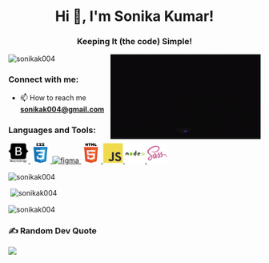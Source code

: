 <h1 align="center">Hi 👋, I'm Sonika Kumar!</h1>
<h3 align="center">Keeping It (the code) Simple!</h3>
<img align="right" alt="coding" width="300px" src="coding-girl-animation-fe7t4gejurmtof8v.gif">

<p align="left"> <img src="https://komarev.com/ghpvc/?username=sonikak004&label=Profile%20views&color=0e75b6&style=flat" alt="sonikak004" /> </p>

<h3 align="left">Connect with me:</h3>
<p align="left">
</p>

- 📫 How to reach me **sonikak004@gmail.com**

<h3 align="left">Languages and Tools:</h3>
<p align="left"> <a href="https://getbootstrap.com" target="_blank" rel="noreferrer"> <img src="https://raw.githubusercontent.com/devicons/devicon/master/icons/bootstrap/bootstrap-plain-wordmark.svg" alt="bootstrap" width="40" height="40"/> </a> <a href="https://www.w3schools.com/css/" target="_blank" rel="noreferrer"> <img src="https://raw.githubusercontent.com/devicons/devicon/master/icons/css3/css3-original-wordmark.svg" alt="css3" width="40" height="40"/> </a> <a href="https://www.figma.com/" target="_blank" rel="noreferrer"> <img src="https://www.vectorlogo.zone/logos/figma/figma-icon.svg" alt="figma" width="40" height="40"/> </a> <a href="https://www.w3.org/html/" target="_blank" rel="noreferrer"> <img src="https://raw.githubusercontent.com/devicons/devicon/master/icons/html5/html5-original-wordmark.svg" alt="html5" width="40" height="40"/> </a> <a href="https://developer.mozilla.org/en-US/docs/Web/JavaScript" target="_blank" rel="noreferrer"> <img src="https://raw.githubusercontent.com/devicons/devicon/master/icons/javascript/javascript-original.svg" alt="javascript" width="40" height="40"/> </a> <a href="https://nodejs.org" target="_blank" rel="noreferrer"> <img src="https://raw.githubusercontent.com/devicons/devicon/master/icons/nodejs/nodejs-original-wordmark.svg" alt="nodejs" width="40" height="40"/> </a> <a href="https://sass-lang.com" target="_blank" rel="noreferrer"> <img src="https://raw.githubusercontent.com/devicons/devicon/master/icons/sass/sass-original.svg" alt="sass" width="40" height="40"/> </a> </p>

<p><img align="center" src="https://github-readme-stats.vercel.app/api/top-langs?username=sonikak004&show_icons=true&locale=en&layout=compact" alt="sonikak004" /></p>

<p>&nbsp;<img align="center" src="https://github-readme-stats.vercel.app/api?username=sonikak004&show_icons=true&locale=en" alt="sonikak004" /></p>


<p><img align="center" src="https://github-readme-streak-stats.herokuapp.com/?user=sonikak004&" alt="sonikak004" /></p>

### :writing_hand: Random Dev Quote
![](https://quotes-github-readme.vercel.app/api?type=horizontal&theme=light)
